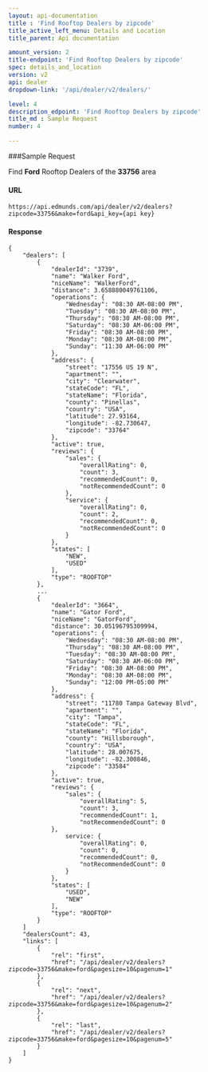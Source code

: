 ```yaml
---
layout: api-documentation
title : 'Find Rooftop Dealers by zipcode'
title_active_left_menu: Details and Location
title_parent: Api documentation

amount_version: 2
title-endpoint: 'Find Rooftop Dealers by zipcode'
spec: details_and_location
version: v2
api: dealer
dropdown-link: '/api/dealer/v2/dealers/'

level: 4
description_edpoint: 'Find Rooftop Dealers by zipcode'
title_md : Sample Request
number: 4

---
```



###Sample Request

Find **Ford** Rooftop Dealers of the **33756** area

#### URL

    https://api.edmunds.com/api/dealer/v2/dealers?zipcode=33756&make=ford&api_key={api key}

#### Response

    {
        "dealers": [
            {
                "dealerId": "3739",
                "name": "Walker Ford",
                "niceName": "WalkerFord",
                "distance": 3.658880049761106,
                "operations": {
                    "Wednesday": "08:30 AM-08:00 PM",
                    "Tuesday": "08:30 AM-08:00 PM",
                    "Thursday": "08:30 AM-08:00 PM",
                    "Saturday": "08:30 AM-06:00 PM",
                    "Friday": "08:30 AM-08:00 PM",
                    "Monday": "08:30 AM-08:00 PM",
                    "Sunday": "11:30 AM-06:00 PM"
                },
                "address": {
                    "street": "17556 US 19 N",
                    "apartment": "",
                    "city": "Clearwater",
                    "stateCode": "FL",
                    "stateName": "Florida",
                    "county": "Pinellas",
                    "country": "USA",
                    "latitude": 27.93164,
                    "longitude": -82.730647,
                    "zipcode": "33764"
                },
                "active": true,
                "reviews": {
                    "sales": {
                        "overallRating": 0,
                        "count": 3,
                        "recommendedCount": 0,
                        "notRecommendedCount": 0
                    },
                    "service": {
                        "overallRating": 0,
                        "count": 2,
                        "recommendedCount": 0,
                        "notRecommendedCount": 0
                    }
                },
                "states": [
                    "NEW",
                    "USED"
                ],
                "type": "ROOFTOP"
            },
            ...
            {
                "dealerId": "3664",
                "name": "Gator Ford",
                "niceName": "GatorFord",
                "distance": 30.05196795309994,
                "operations": {
                    "Wednesday": "08:30 AM-08:00 PM",
                    "Thursday": "08:30 AM-08:00 PM",
                    "Tuesday": "08:30 AM-08:00 PM",
                    "Saturday": "08:30 AM-06:00 PM",
                    "Friday": "08:30 AM-08:00 PM",
                    "Monday": "08:30 AM-08:00 PM",
                    "Sunday": "12:00 PM-05:00 PM"
                },
                "address": {
                    "street": "11780 Tampa Gateway Blvd",
                    "apartment": "",
                    "city": "Tampa",
                    "stateCode": "FL",
                    "stateName": "Florida",
                    "county": "Hillsborough",
                    "country": "USA",
                    "latitude": 28.007675,
                    "longitude": -82.300846,
                    "zipcode": "33584"
                },
                "active": true,
                "reviews": {
                    "sales": {
                        "overallRating": 5,
                        "count": 3,
                        "recommendedCount": 1,
                        "notRecommendedCount": 0
                },
                    service: {
                        "overallRating": 0,
                        "count": 0,
                        "recommendedCount": 0,
                        "notRecommendedCount": 0
                    }
                },
                "states": [
                    "USED",
                    "NEW"
                ],
                "type": "ROOFTOP"
            }
        ]
        "dealersCount": 43,
        "links": [
            {
                "rel": "first",
                "href": "/api/dealer/v2/dealers?zipcode=33756&make=ford&pagesize=10&pagenum=1"
            },
            {
                "rel": "next",
                "href": "/api/dealer/v2/dealers?zipcode=33756&make=ford&pagesize=10&pagenum=2"
            },
            {
                "rel": "last",
                "href": "/api/dealer/v2/dealers?zipcode=33756&make=ford&pagesize=10&pagenum=5"
            }
        ]
    }
    
